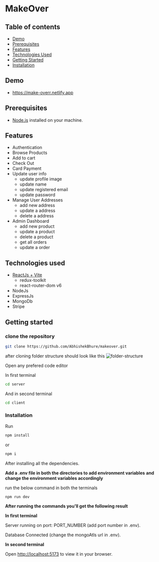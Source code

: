 # MakeOver

## Table of contents
- [Demo](#demo)
- [Prerequisites](#prerequisites)
- [Features](#features)
- [Technologies Used](#technologies-used)
- [Getting Started](#getting-started)
- [Installation](#installation)

## Demo
- https://make-overr.netlify.app

## Prerequisites
- [Node.js](https://nodejs.org/) installed on your machine.

## Features
- Authentication
- Browse Products
- Add to cart
- Check Out
- Card Payment
- Update user info
    - update profile image
    - update name
    - update registered email
    - update password
- Manage User Addresses
    - add new address
    - update a address
    - delete a address
- Admin Dashboard
    - add new product
    - update a product
    - delete a product
    - get all orders
    - update a order

## Technologies used
- [ReactJs + Vite](https://vitejs.dev/guide/) 
  - redux-toolkit
  - react-router-dom v6
- NodeJs
- ExpressJs
- MongoDb
- Stripe

## Getting started
### clone the repository
```bash
git clone https://github.com/AbhishekBhure/makeover.git
```
after cloning folder structure should look like this
![folder-structure](https://github.com/AbhishekBhure/makeOver-backend/assets/87894780/92bcd3bf-4721-459c-9eaa-5dbc9ea520f3)

Open any prefered code editor

In first terminal
```bash
cd server
```
And in second terminal
```bash
cd client
```

### Installation
Run
```bash
npm install
```

or

```bash
npm i
```
After installing all the dependencies.

**Add a .env file in both the directories to add environment variables**
**and change the environment variables accordingly**

run the below command in both the terminals

```bash
npm run dev
```

**After running the commands you'll get the following result**

**In first terminal**

Server running on port: PORT_NUMBER (add port number in .env).

Database Connected (change the mongoAtls url in .env).

**In second terminal**

Open [http://localhost:5173](http://localhost:5173) to view it in your browser.




